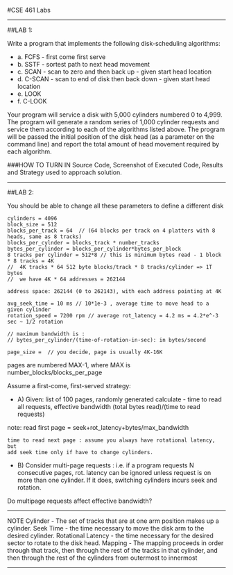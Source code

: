 #CSE 461 Labs

---

##LAB 1:

Write a program that implements the following disk-scheduling algorithms:
 * a. FCFS - first come first serve
 * b. SSTF - sortest path to next head movement
 * c. SCAN - scan to zero and then back up - given start head location
 * d. C-SCAN - scan to end of disk then back down - given start head location
 * e. LOOK 
 * f. C-LOOK 

Your program will service a disk with 5,000 cylinders numbered 0 to 4,999. The program will generate a random 
series of 1,000 cylinder requests and service them according to each of the algorithms listed above. The 
program will be passed the initial position of the disk head (as a parameter on the command line) and report 
the total amount of head movement required by each algorithm.

###HOW TO TURN IN
Source Code, Screenshot of Executed Code, Results and Strategy used to approach solution. 

---

##LAB 2:

You should be able to change all these parameters to define a different disk

```
cylinders = 4096 
block_size = 512
blocks_per_track = 64  // (64 blocks per track on 4 platters with 8 heads, same as 8 tracks)
blocks_per_cylnder = blocks_track * number_tracks
bytes_per_cylinder = blocks_per_cylinder*bytes_per_block
8 tracks per cylinder = 512*8 // this is minimum bytes read - 1 block * 8 tracks = 4K
//  4K tracks * 64 512 byte blocks/track * 8 tracks/cylinder => 1T bytes
//  we have 4K * 64 addresses = 262144

address space: 262144 (0 to 262143), with each address pointing at 4K

avg_seek_time = 10 ms // 10*1e-3 , average time to move head to a given cylinder
rotation_speed = 7200 rpm // average rot_latency = 4.2 ms = 4.2*e^-3 sec ~ 1/2 rotation

// maximum bandwidth is :
// bytes_per_cylinder/(time-of-rotation-in-sec): in bytes/second

page_size =  // you decide, page is usually 4K-16K

```
pages are numbered MAX-1, where MAX is number_blocks/blocks_per_page 

Assume a first-come, first-served strategy:

 * A) Given: list of 100 pages, randomly generated
	calculate - time to read all requests, 
	effective bandwidth (total bytes read)/(time to read requests)

note: read first page = seek+rot_latency+bytes/max_bandwidth

	time to read next page : assume you always have rotational latency, but
	add seek time only if have to change cylinders.
	  
 * B) Consider multi-page requests : i.e. if a program requests N consecutive pages,
rot. latency can be ignored unless request is on more than one cylinder. If it does, switching cylinders incurs seek and rotation.

Do multipage requests affect effective bandwidth?

---

NOTE
Cylinder - The set of tracks that are at one arm position makes up a cylinder.
Seek Time - the time necessary to move the disk arm to the desired cylinder.
Rotational Latency - the time necessary for the desired sector to rotate to the disk head.
Mapping - The mapping proceeds in order through that track, then through the rest of the tracks in that cylinder, and then through the rest of the cylinders from outermost to innermost

---


    

